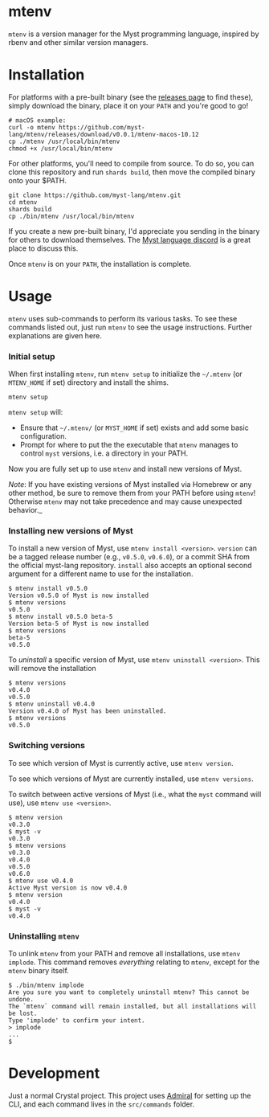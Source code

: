 # mtenv

`mtenv` is a version manager for the Myst programming language, inspired by rbenv and other similar version managers.



# Installation

For platforms with a pre-built binary (see the [releases page](https://github.com/myst-lang/mtenv/releases/tag/v0.0.1) to find these), simply download the binary, place it on your `PATH` and you're good to go!

```shell
# macOS example:
curl -o mtenv https://github.com/myst-lang/mtenv/releases/download/v0.0.1/mtenv-macos-10.12
cp ./mtenv /usr/local/bin/mtenv
chmod +x /usr/local/bin/mtenv
```

For other platforms, you'll need to compile from source. To do so, you can clone this repository and run `shards build`, then move the compiled binary onto your $PATH.

```shell
git clone https://github.com/myst-lang/mtenv.git
cd mtenv
shards build
cp ./bin/mtenv /usr/local/bin/mtenv
```

If you create a new pre-built binary, I'd appreciate you sending in the binary for others to download themselves. The [Myst language discord](https://discord.myst-lang.org) is a great place to discuss this.

Once `mtenv` is on your `PATH`, the installation is complete.



# Usage

`mtenv` uses sub-commands to perform its various tasks. To see these commands listed out, just run `mtenv` to see the usage instructions. Further explanations are given here.


### Initial setup

When first installing `mtenv`, run `mtenv setup` to initialize the `~/.mtenv` (or `MTENV_HOME` if set) directory and install the shims.

```shell
mtenv setup
```

`mtenv setup` will:

  - Ensure that `~/.mtenv/` (or `MYST_HOME` if set) exists and add some basic configuration.
  - Prompt for where to put the the executable that `mtenv` manages to control `myst` versions, i.e. a directory in your PATH.

Now you are fully set up to use `mtenv` and install new versions of Myst.

_Note_: If you have existing versions of Myst installed via Homebrew or any other method, be sure to remove them from your PATH before using `mtenv`! Otherwise `mtenv` may not take precedence and may cause unexpected behavior._


### Installing new versions of Myst

To install a new version of Myst, use `mtenv install <version>`. `version` can be a tagged release number (e.g., `v0.5.0`, `v0.6.0`), or a commit SHA from the official myst-lang repository. `install` also accepts an optional second argument for a different name to use for the installation.

```shell
$ mtenv install v0.5.0
Version v0.5.0 of Myst is now installed
$ mtenv versions
v0.5.0
$ mtenv install v0.5.0 beta-5
Version beta-5 of Myst is now installed
$ mtenv versions
beta-5
v0.5.0
```

To _uninstall_ a specific version of Myst, use `mtenv uninstall <version>`. This will remove the installation

```shell
$ mtenv versions
v0.4.0
v0.5.0
$ mtenv uninstall v0.4.0
Version v0.4.0 of Myst has been uninstalled.
$ mtenv versions
v0.5.0
```


### Switching versions

To see which version of Myst is currently active, use `mtenv version`.

To see which versions of Myst are currently installed, use `mtenv versions`.

To switch between active versions of Myst (i.e., what the `myst` command will use), use `mtenv use <version>`.

```shell
$ mtenv version
v0.3.0
$ myst -v
v0.3.0
$ mtenv versions
v0.3.0
v0.4.0
v0.5.0
v0.6.0
$ mtenv use v0.4.0
Active Myst version is now v0.4.0
$ mtenv version
v0.4.0
$ myst -v
v0.4.0
```


### Uninstalling `mtenv`

To unlink `mtenv` from your PATH and remove all installations, use `mtenv implode`. This command removes _everything_ relating to `mtenv`, except for the `mtenv` binary itself.

```
$ ./bin/mtenv implode
Are you sure you want to completely uninstall mtenv? This cannot be undone.
The `mtenv` command will remain installed, but all installations will be lost.
Type 'implode' to confirm your intent.
> implode
...
$
```



# Development

Just a normal Crystal project. This project uses [Admiral](https://github.com/jwaldrip/admiral.cr) for setting up the CLI, and each command lives in the `src/commands` folder.
